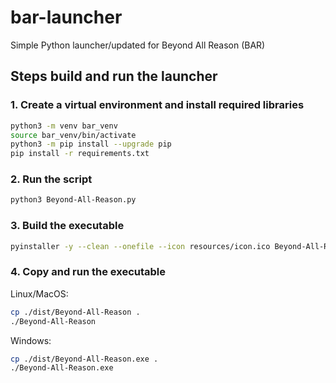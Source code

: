 # bar-launcher
Simple Python launcher/updated for Beyond All Reason (BAR)

## Steps build and run the launcher

### 1. Create a virtual environment and install required libraries

```bash
python3 -m venv bar_venv
source bar_venv/bin/activate
python3 -m pip install --upgrade pip
pip install -r requirements.txt
```

### 2. Run the script
```bash
python3 Beyond-All-Reason.py
```

### 3. Build the executable
```bash
pyinstaller -y --clean --onefile --icon resources/icon.ico Beyond-All-Reason.py
```

### 4. Copy and run the executable
Linux/MacOS:
```bash
cp ./dist/Beyond-All-Reason .
./Beyond-All-Reason
```

Windows:
```bash
cp ./dist/Beyond-All-Reason.exe .
./Beyond-All-Reason.exe
```

